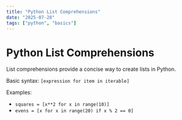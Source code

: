 ```yaml
---
title: "Python List Comprehensions"
date: "2025-07-28"
tags: ["python", "basics"]
---
```


# Python List Comprehensions

List comprehensions provide a concise way to create lists in Python.

Basic syntax: `[expression for item in iterable]`

Examples:
- `squares = [x**2 for x in range(10)]`
- `evens = [x for x in range(20) if x % 2 == 0]`
